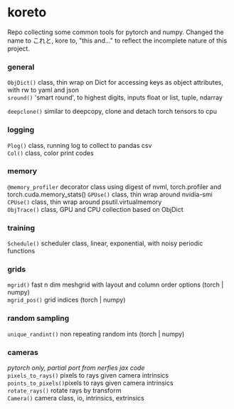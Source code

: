 # koreto
Repo collecting some common tools for pytorch and numpy. Changed the name to これと, kore to, "this and..." to reflect the incomplete nature of this project.


### general
`ObjDict()`         class, thin wrap on Dict for accessing keys as object attributes, with rw to yaml and json <br>
`sround()`          'smart round', to highest digits, inputs float or list, tuple, ndarray<br>

`deepclone()`       similar to deepcopy, clone and detach torch tensors to cpu <br>

### logging
`Plog()`            class, running log to collect to pandas csv <br>
`Col()`             class, color print codes<br>

### memory
`@memory_profiler`  decorator class using digest of nvml, torch.profiler and torch.cuda.memory_stats()
`GPUse()`           class, thin wrap around nvidia-smi <br>
`CPUse()`           class, thin wrap around psutil.virtualmemory <br>
`ObjTrace()`        class, GPU and CPU collection based on ObjDict <br>

### training 
`Schedule()`        scheduler class, linear, exponential, with noisy periodic functions <br>

### grids
`mgrid()`           fast n dim meshgrid with layout and column order options (torch | numpy) <br>
`mgrid_pos()`       grid indices (torch | numpy) <br>

### random sampling
`unique_randint()`  non repeating random ints (torch | numpy) <br>

### cameras
*pytorch only, partial port from nerfies jax code* <br>
`pixels_to_rays()`  pixels to rays given camera intrinsics <br>
`points_to_pixels()`pixels to rays given camera intrinsics<br>
`rotate_rays()`     rotate rays by transform<br>
`Camera()`          camera class, io, intrinsics, extrinsics
